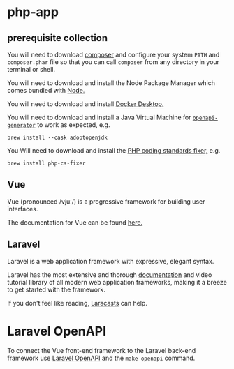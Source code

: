 # php-app

## prerequisite collection
You will need to download [composer](https://getcomposer.org/) and configure your system `PATH` and `composer.phar` file so that you can call `composer` from any directory in your terminal or shell.

You will need to download and install the Node Package Manager which comes bundled with [Node.](https://nodejs.org/en/download/)

You will need to download and install [Docker Desktop.](https://www.docker.com/products/docker-desktop)

You will need to download and install a Java Virtual Machine for [`openapi-generator`](https://github.com/OpenAPITools/openapi-generator) to work as expected, e.g.

```
brew install --cask adoptopenjdk
```

You Will need to download and install the [PHP coding standards fixer,](https://cs.symfony.com/) e.g.

```
brew install php-cs-fixer
```

## Vue

Vue (pronounced /vjuː/) is a progressive framework for building user interfaces.

The documentation for Vue can be found [here.](https://v3.vuejs.org/guide/introduction.html)

## Laravel

Laravel is a web application framework with expressive, elegant syntax.

Laravel has the most extensive and thorough [documentation](https://laravel.com/docs) and video tutorial library of all modern web application frameworks, making it a breeze to get started with the framework.

If you don't feel like reading, [Laracasts](https://laracasts.com) can help.

# Laravel OpenAPI

To connect the Vue front-end framework to the Laravel back-end framework use [Laravel OpenAPI](https://vyuldashev.github.io/laravel-openapi/) and the `make openapi` command.
